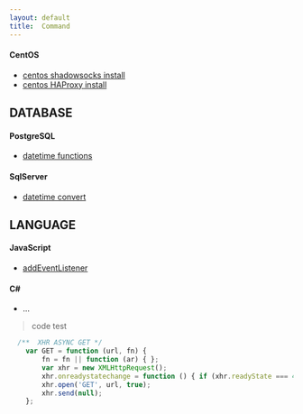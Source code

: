 ```yaml
---
layout: default
title:  Command
---
```


#### CentOS
+ [centos shadowsocks install](https://github.com/lozye/lozye.github.io/blob/master/doc/centosshadowsockslibev.sh)
+ [centos HAProxy install](https://github.com/lozye/lozye.github.io/blob/master/doc/shadowsocksrelay.sh)



## DATABASE
#### PostgreSQL
+ [datetime functions](https://www.postgresql.org/docs/9.3/functions-datetime.html)


#### SqlServer
+ [datetime convert](doc/sqlserverconvert)



## LANGUAGE
#### JavaScript
+ [addEventListener](doc/jsevent)

#### C#
+ ...


> code test

```js
  /**  XHR ASYNC GET */
    var GET = function (url, fn) {
        fn = fn || function (ar) { };
        var xhr = new XMLHttpRequest();
        xhr.onreadystatechange = function () { if (xhr.readyState === 4) { fn(xhr.responseText); } }
        xhr.open('GET', url, true);
        xhr.send(null);
    };
```